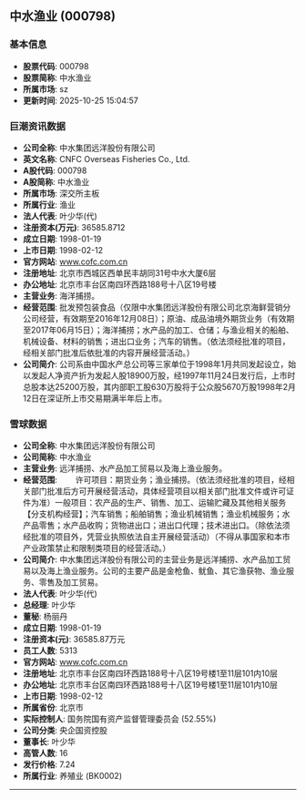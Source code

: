 ## 中水渔业 (000798)

### 基本信息

- **股票代码**: 000798
- **股票简称**: 中水渔业
- **所属市场**: sz
- **更新时间**: 2025-10-25 15:04:57

### 巨潮资讯数据

- **公司全称**: 中水集团远洋股份有限公司
- **英文名称**: CNFC Overseas Fisheries Co., Ltd.
- **A股代码**: 000798
- **A股简称**: 中水渔业
- **所属市场**: 深交所主板
- **所属行业**: 渔业
- **法人代表**: 叶少华(代)
- **注册资本(万元)**: 36585.8712
- **成立日期**: 1998-01-19
- **上市日期**: 1998-02-12
- **官方网站**: www.cofc.com.cn
- **注册地址**: 北京市西城区西单民丰胡同31号中水大厦6层
- **办公地址**: 北京市丰台区南四环西路188号十八区19号楼
- **主营业务**: 海洋捕捞。
- **经营范围**: 批发预包装食品（仅限中水集团远洋股份有限公司北京海鲜营销分公司经营，有效期至2016年12月08日）；原油、成品油境外期货业务（有效期至2017年06月15日）；海洋捕捞；水产品的加工、仓储；与渔业相关的船舶、机械设备、材料的销售；进出口业务；汽车的销售。（依法须经批准的项目，经相关部门批准后依批准的内容开展经营活动。）
- **公司简介**: 公司系由中国水产总公司等三家单位于1998年1月共同发起设立，始以发起人净资产折为发起人股18900万股，经1997年11月24日发行后，上市时总股本达25200万股，其内部职工股630万股将于公众股5670万股1998年2月12日在深证所上市交易期满半年后上市。

### 雪球数据

- **公司全称**: 中水集团远洋股份有限公司
- **公司简称**: 中水渔业
- **主营业务**: 远洋捕捞、水产品加工贸易以及海上渔业服务。
- **经营范围**: 　　许可项目：期货业务；渔业捕捞。（依法须经批准的项目，经相关部门批准后方可开展经营活动，具体经营项目以相关部门批准文件或许可证件为准）一般项目：农产品的生产、销售、加工、运输贮藏及其他相关服务【分支机构经营】；汽车销售；船舶销售；渔业机械销售；渔业机械服务；水产品零售；水产品收购；货物进出口；进出口代理；技术进出口。（除依法须经批准的项目外，凭营业执照依法自主开展经营活动）（不得从事国家和本市产业政策禁止和限制类项目的经营活动。）
- **公司简介**: 中水集团远洋股份有限公司的主营业务是远洋捕捞、水产品加工贸易以及海上渔业服务。公司的主要产品是金枪鱼、鱿鱼、其它渔获物、渔业服务、零售及加工贸易。
- **法人代表**: 叶少华(代)
- **总经理**: 叶少华
- **董秘**: 杨丽丹
- **成立日期**: 1998-01-19
- **注册资本(元)**: 36585.87万元
- **员工人数**: 5313
- **官方网站**: www.cofc.com.cn
- **注册地址**: 北京市丰台区南四环西路188号十八区19号楼1至11层101内10层
- **办公地址**: 北京市丰台区南四环西路188号十八区19号楼1至11层101内10层
- **上市日期**: 1998-02-12
- **所属省份**: 北京市
- **实际控制人**: 国务院国有资产监督管理委员会 (52.55%)
- **公司分类**: 央企国资控股
- **董事长**: 叶少华
- **高管人数**: 16
- **发行价格**: 7.24
- **所属行业**: 养殖业 (BK0002)

---